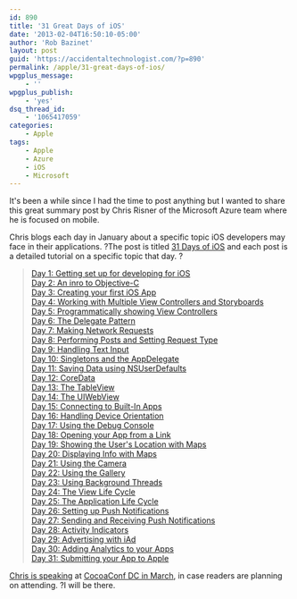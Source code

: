 ```yaml
---
id: 890
title: '31 Great Days of iOS'
date: '2013-02-04T16:50:10-05:00'
author: 'Rob Bazinet'
layout: post
guid: 'https://accidentaltechnologist.com/?p=890'
permalink: /apple/31-great-days-of-ios/
wpgplus_message:
    - ''
wpgplus_publish:
    - 'yes'
dsq_thread_id:
    - '1065417059'
categories:
    - Apple
tags:
    - Apple
    - Azure
    - iOS
    - Microsoft
---
```


It's been a while since I had the time to post anything but I wanted to share this great summary post by Chris Risner of the Microsoft Azure team where he is focused on mobile.

Chris blogs each day in January about a specific topic iOS developers may face in their applications. ?The post is titled [31 Days of iOS](http://chrisrisner.com/31-Days-of-iOS) and each post is a detailed tutorial on a specific topic that day. ?

> [Day 1: Getting set up for developing for iOS](http://chrisrisner.com/31-Days-of-iOS--Day-1---Getting-Set-Up-for-Development)  
> [Day 2: An inro to Objective-C](http://chrisrisner.com/31-Days-of-iOS--Day-2%E2%80%93An-Intro-to-Objective-C)  
> [Day 3: Creating your first iOS App](http://chrisrisner.com/31-Days-of-iOS--Day-3%E2%80%93Our-First-App)  
> [Day 4: Working with Multiple View Controllers and Storyboards](http://chrisrisner.com/31-Days-of-iOS--Day-4%E2%80%93Working-with-Multiple-View-Controllers-and-Storyboards)  
> [Day 5: Programmatically showing View Controllers](http://chrisrisner.com/31-Days-of-iOS--Day-5-Programmatically-showing-View-Controllers)  
> [Day 6: The Delegate Pattern](http://chrisrisner.com/31-Days-of-iOS--Day-6%E2%80%93The-Delegate-Pattern)  
> [Day 7: Making Network Requests](http://chrisrisner.com/31-Days-of-iOS--Day-7%E2%80%93Making-Network-Requests)  
> [Day 8: Performing Posts and Setting Request Type](http://chrisrisner.com/31-Days-of-iOS--Day-8%E2%80%93Performing-Posts-and-setting-request-type)  
> [Day 9: Handling Text Input](http://chrisrisner.com/31-Days-of-iOS--Day-9-Handling-Text-Input)  
> [Day 10: Singletons and the AppDelegate](http://chrisrisner.com/31-Days-of-iOS--Day-10%E2%80%93Singletons-and-the-AppDelegate)  
> [Day 11: Saving Data using NSUserDefaults](http://chrisrisner.com/31-Days-of-iOS--Day-11-Saving-data-using-NSUserDefaults)  
> [Day 12: CoreData](http://chrisrisner.com/31-Days-of-iOS--Day-12%E2%80%93Core-Data)  
> [Day 13: The TableView](http://chrisrisner.com/31-Days-of-iOS--Day-13%E2%80%93The-TableView)  
> [Day 14: The UIWebView](http://chrisrisner.com/31-Days-of-iOS--Day-14%E2%80%93The-UIWebView)  
> [Day 15: Connecting to Built-In Apps](http://chrisrisner.com/31-Days-of-iOS--Day-15%E2%80%93Connecting-to-Built-in-Apps)  
> [Day 16: Handling Device Orientation](http://chrisrisner.com/31-Days-of-iOS--Day-16%E2%80%93Handling-Device-Orientation)  
> [Day 17: Using the Debug Console](http://chrisrisner.com/31-Days-of-iOS--Day-17%E2%80%93Using-the-Debug-Console)  
> [Day 18: Opening your App from a Link](http://chrisrisner.com/31-Days-of-iOS--Day-18%E2%80%93Opening-your-App-from-a-Website)  
> [Day 19: Showing the User's Location with Maps](http://chrisrisner.com/31-Days-of-iOS--Day-19%E2%80%93Showing-the-User%27s-Location-with-Maps)  
> [Day 20: Displaying Info with Maps](http://chrisrisner.com/31-Days-of-iOS--Day-20%E2%80%93Displaying-Information-on-Maps)  
> [Day 21: Using the Camera](http://chrisrisner.com/31-Days-of-iOS--Day-21%E2%80%93Using-the-Camera)  
> [Day 22: Using the Gallery](http://chrisrisner.com/31-Days-of-iOS--Day-22%E2%80%93Using-the-Gallery)  
> [Day 23: Using Background Threads](http://chrisrisner.com/31-Days-of-iOS--Day-23%E2%80%93Using-Background-Threads)  
> [Day 24: The View Life Cycle](http://chrisrisner.com/31-Days-of-iOS--Day-24%E2%80%93The-View-Life-Cycle)  
> [Day 25: The Application Life Cycle](http://chrisrisner.com/31-Days-of-iOS--Day-25%E2%80%93The-Application-Life-Cycle)  
> [Day 26: Setting up Push Notifications](http://chrisrisner.com/31-Days-of-iOS--Day-26%E2%80%93Push-Notifications-Part-1--The-Setup)  
> [Day 27: Sending and Receiving Push Notifications](http://chrisrisner.com/31-Days-of-iOS--Day-27%E2%80%93Push-Notifications-Part-2--The-Code)  
> [Day 28: Activity Indicators](http://chrisrisner.com/31-Days-of-iOS--Day-28%E2%80%93Activity-Indicators)  
> [Day 29: Advertising with iAd](http://chrisrisner.com/31-Days-of-iOS--Day-29%E2%80%93Advertising-with-iAd)  
> [Day 30: Adding Analytics to your Apps](http://chrisrisner.com/31-Days-of-iOS--Day-30%E2%80%93Adding-Google-Analytics-to-your-App)  
> [Day 31: Submitting your App to Apple](http://chrisrisner.com/31-Days-of-iOS--Day-31%E2%80%93Submitting-your-App-to-the-App-Store)

[Chris is speaking](http://cocoaconf.com/conference/speakerDetails/91?confId=9) at [CocoaConf DC in March](http://cocoaconf.com/dc-2013/home), in case readers are planning on attending. ?I will be there.